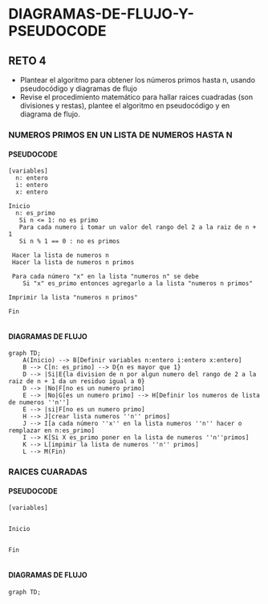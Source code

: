 # DIAGRAMAS-DE-FLUJO-Y-PSEUDOCODE
## RETO 4
 - Plantear el algoritmo para obtener los números primos hasta n, usando pseudocódigo y diagramas de flujo
 - Revise el procedimiento matemático para hallar raices cuadradas (son divisiones y restas), plantee el algoritmo en pseudocódigo y en diagrama de flujo.

### NUMEROS PRIMOS EN UN LISTA DE NUMEROS HASTA N
#### PSEUDOCODE
```pseudocode
[variables]
  n: entero
  i: entero
  x: entero
  
Inicio
  n: es_primo
   Si n <= 1: no es primo 
   Para cada numero i tomar un valor del rango del 2 a la raiz de n + 1 
   Si n % 1 == 0 : no es primos
   
 Hacer la lista de numeros n
 Hacer la lista de numeros n primos
 
 Para cada número "x" en la lista "numeros n" se debe 
    Si "x" es_primo entonces agregarlo a la lista "numeros n primos"

Imprimir la lista "numeros n primos"

Fin
  
```
#### DIAGRAMAS DE FLUJO
```mermaid
graph TD;
    A(Inicio) --> B[Definir variables n:entero i:entero x:entero]
    B --> C[n: es_primo] --> D{n es mayor que 1}
    D --> |Si|E{la division de n por algun numero del rango de 2 a la raiz de n + 1 da un residuo igual a 0}
    D --> |No|F[no es un numero primo]
    E --> |No|G[es un numero primo] --> H[Definir los numeros de lista de numeros ''n'']
    E --> |si|F[no es un numero primo]
    H --> J[crear lista numeros ''n'' primos]
    J --> I[a cada número ''x'' en la lista numeros ''n'' hacer o remplazar en n:es_primo]
    I --> K[Si X es_primo poner en la lista de numeros ''n''primos]
    K --> L[impimir la lista de numeros ''n'' primos]
    L --> M(Fin)

```

### RAICES CUARADAS 
#### PSEUDOCODE
```pseudocode
[variables]

  
Inicio
 

Fin
  
```
#### DIAGRAMAS DE FLUJO
```mermaid
graph TD;
   

```
